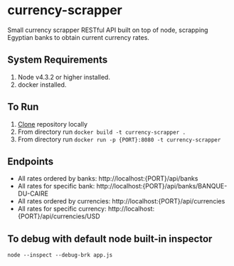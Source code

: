 # currency-scrapper

Small currency scrapper RESTful API built on top of node, scrapping Egyptian banks to obtain current currency rates.

## System Requirements

1. Node v4.3.2 or higher installed.
2. docker installed.

## To Run

1. [Clone](https://github.com/shahboura/currency-scrapper.git) repository locally
2. From directory run `docker build -t currency-scrapper .`
3. From directory run `docker run -p {PORT}:8080 -t currency-scrapper`

## Endpoints

* All rates ordered by banks: http://localhost:{PORT}/api/banks
* All rates for specific bank: http://localhost:{PORT}/api/banks/BANQUE-DU-CAIRE
* All rates ordered by currencies: http://localhost:{PORT}/api/currencies
* All rates for specific currency: http://localhost:{PORT}/api/currencies/USD

## To debug with default node built-in inspector

    node --inspect --debug-brk app.js
